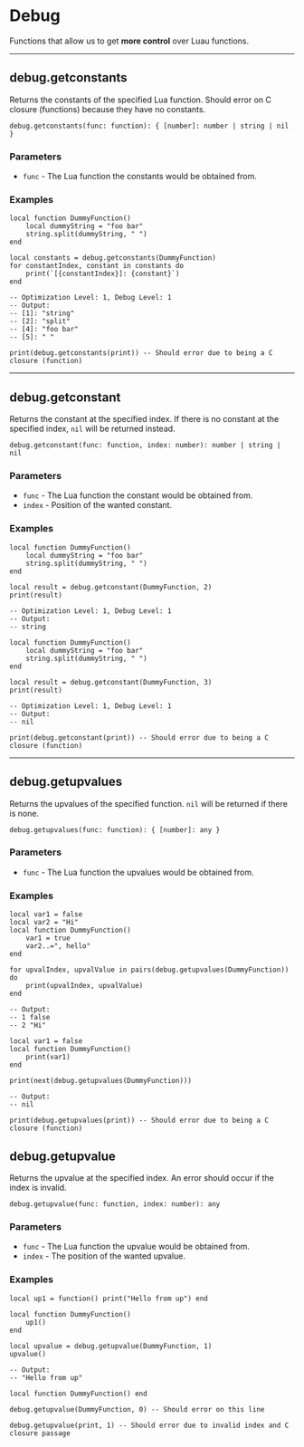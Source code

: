 # Debug

Functions that allow us to get **more control** over Luau functions.

---

## debug.getconstants

Returns the constants of the specified Lua function. Should error on C closure (functions) because they have no constants.

```luau
debug.getconstants(func: function): { [number]: number | string | nil }
```

### Parameters

- `func` - The Lua function the constants would be obtained from.

### Examples

```luau
local function DummyFunction()
    local dummyString = "foo bar"
    string.split(dummyString, " ")
end

local constants = debug.getconstants(DummyFunction)
for constantIndex, constant in constants do
    print(`[{constantIndex}]: {constant}`)
end

-- Optimization Level: 1, Debug Level: 1
-- Output:
-- [1]: "string"
-- [2]: "split"
-- [4]: "foo bar"
-- [5]: " "
```

```luau
print(debug.getconstants(print)) -- Should error due to being a C closure (function)
```

---

## debug.getconstant

Returns the constant at the specified index. If there is no constant at the specified index, `nil` will be returned instead.

```luau
debug.getconstant(func: function, index: number): number | string | nil
```

### Parameters

- `func` - The Lua function the constant would be obtained from.
- `index` - Position of the wanted constant.

### Examples

```luau
local function DummyFunction()
    local dummyString = "foo bar"
    string.split(dummyString, " ")
end

local result = debug.getconstant(DummyFunction, 2)
print(result)

-- Optimization Level: 1, Debug Level: 1
-- Output:
-- string
```

```luau
local function DummyFunction()
    local dummyString = "foo bar"
    string.split(dummyString, " ")
end

local result = debug.getconstant(DummyFunction, 3)
print(result)

-- Optimization Level: 1, Debug Level: 1
-- Output:
-- nil
```

```luau
print(debug.getconstant(print)) -- Should error due to being a C closure (function)
```

---

## debug.getupvalues

Returns the upvalues of the specified function. `nil` will be returned if there is none.

```luau
debug.getupvalues(func: function): { [number]: any }
```

### Parameters

- `func` - The Lua function the upvalues would be obtained from.

### Examples

```luau
local var1 = false
local var2 = "Hi"
local function DummyFunction()
    var1 = true
    var2..=", hello"
end

for upvalIndex, upvalValue in pairs(debug.getupvalues(DummyFunction)) do
    print(upvalIndex, upvalValue)
end

-- Output:
-- 1 false
-- 2 "Hi"
```

```luau
local var1 = false
local function DummyFunction()
    print(var1)
end

print(next(debug.getupvalues(DummyFunction)))

-- Output:
-- nil
```

```luau
print(debug.getupvalues(print)) -- Should error due to being a C closure (function)
```

## debug.getupvalue

Returns the upvalue at the specified index. An error should occur if the index is invalid.

```luau
debug.getupvalue(func: function, index: number): any
```

### Parameters

- `func` - The Lua function the upvalue would be obtained from.
- `index` - The position of the wanted upvalue.

### Examples

```luau
local up1 = function() print("Hello from up") end

local function DummyFunction()
    up1()
end

local upvalue = debug.getupvalue(DummyFunction, 1)
upvalue()

-- Output:
-- "Hello from up"
```

```luau
local function DummyFunction() end

debug.getupvalue(DummyFunction, 0) -- Should error on this line
```

```luau
debug.getupvalue(print, 1) -- Should error due to invalid index and C closure passage
```
